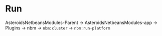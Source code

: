 # Run

AsteroidsNetbeansModules-Parent -> AsteroidsNetbeansModules-app -> Plugins -> nbm -> `nbm:cluster` -> `nbm:run-platform` 